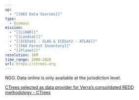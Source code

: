 ```yaml
---
up:
  - "[[003 Data Sources]]"
type:
  - biomass
mission:
  - "[[LiDAR]]"
  - "[[Landsat]]"
  - "[[ICESat1 - GLAS & ICESat2 - ATLAS]]"
  - "[[FAO Forest Inventory]]"
  - "[[Planet]]"
resolution: 1KM
time_range: 2000-2020
url: https://ctrees.org
---
```

NGO. Data online is only available at the jurisdiction level.

[CTrees selected as data provider for Verra’s consolidated REDD methodology - CTrees](https://ctrees.org/news/ctrees-selected-as-data-provider-for-verras-consolidated)

